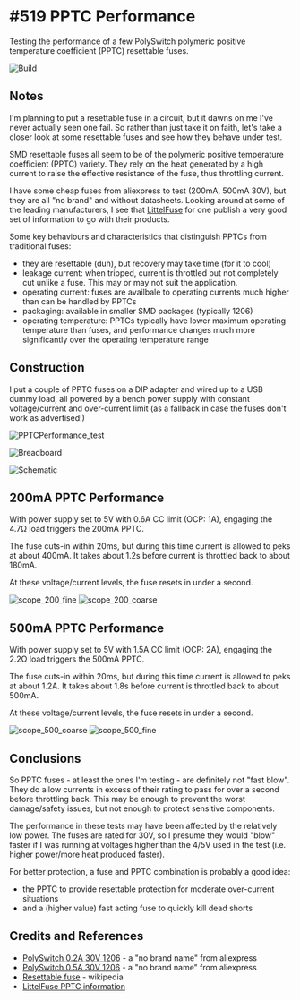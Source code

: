 # #519 PPTC Performance

Testing the performance of a few PolySwitch polymeric positive temperature coefficient (PPTC) resettable fuses.

![Build](./assets/PPTCPerformance_build.jpg?raw=true)

## Notes

I'm planning to put a resettable fuse in a circuit, but it dawns on me I've never actually seen one fail.
So rather than just take it on faith, let's take a closer look at some resettable fuses and see how they behave under test.

SMD resettable fuses all seem to be of the polymeric positive temperature coefficient (PPTC) variety.
They rely on the heat generated by a high current to raise the effective resistance of the fuse, thus throttling current.

I have some cheap fuses from aliexpress to test (200mA, 500mA 30V), but they are all "no brand" and without datasheets.
Looking around at some of the leading manufacturers, I see that [LittelFuse](https://www.littelfuse.com/products/polyswitch-resettable-ptcs.aspx)
for one publish a very good set of information to go with their products.

Some key behaviours and characteristics that distinguish PPTCs from traditional fuses:

* they are resettable (duh), but recovery may take time (for it to cool)
* leakage current: when tripped, current is throttled but not completely cut unlike a fuse. This may or may not suit the application.
* operating current: fuses are availbale to operating currents much higher than can be handled by PPTCs
* packaging: available in smaller SMD packages (typically 1206)
* operating temperature: PPTCs typically have lower maximum operating temperature than fuses, and performance changes much more significantly over the operating temperature range

## Construction

I put a couple of PPTC fuses on a DIP adapter and wired up to a USB dummy load, all powered by a bench power supply with constant voltage/current and over-current limit (as a fallback in case the fuses don't work as advertised!)

![PPTCPerformance_test](./assets/PPTCPerformance_test.jpg?raw=true)

![Breadboard](./assets/PPTCPerformance_bb.jpg?raw=true)

![Schematic](./assets/PPTCPerformance_schematic.jpg?raw=true)

## 200mA PPTC Performance

With power supply set to 5V with 0.6A CC limit (OCP: 1A), engaging the 4.7Ω load triggers the 200mA PPTC.

The fuse cuts-in within 20ms, but during this time current is allowed to peks at about 400mA.
It takes about 1.2s before current is throttled back to about 180mA.

At these voltage/current levels, the fuse resets in under a second.

![scope_200_fine](./assets/scope_200_fine.gif?raw=true)
![scope_200_coarse](./assets/scope_200_coarse.gif?raw=true)

## 500mA PPTC Performance

With power supply set to 5V with 1.5A CC limit (OCP: 2A), engaging the 2.2Ω load triggers the 500mA PPTC.

The fuse cuts-in within 20ms, but during this time current is allowed to peks at about 1.2A.
It takes about 1.8s before current is throttled back to about 500mA.

At these voltage/current levels, the fuse resets in under a second.

![scope_500_coarse](./assets/scope_500_coarse.gif?raw=true)
![scope_500_fine](./assets/scope_500_fine.gif?raw=true)

## Conclusions

So PPTC fuses - at least the ones I'm testing - are definitely not "fast blow". They do allow currents in excess of their rating
to pass for over a second before throttling back. This may be enough to prevent the worst damage/safety issues, but
not enough to protect sensitive components.

The performance in these tests may have been affected by the relatively low power. The fuses are rated for 30V,
so I presume they would "blow" faster if I was running at voltages higher than the 4/5V used in the test (i.e. higher power/more heat produced faster).

For better protection, a fuse and PPTC combination is probably a good idea:

* the PPTC to provide resettable protection for moderate over-current situations
* and a (higher value) fast acting fuse to quickly kill dead shorts

## Credits and References

* [PolySwitch 0.2A 30V 1206](https://www.aliexpress.com/item/32812178091.html) - a "no brand name" from aliexpress
* [PolySwitch 0.5A 30V 1206](https://www.aliexpress.com/item/32876140005.html) - a "no brand name" from aliexpress
* [Resettable fuse](https://en.wikipedia.org/wiki/Resettable_fuse) - wikipedia
* [LittelFuse PPTC information](https://www.littelfuse.com/products/polyswitch-resettable-ptcs.aspx)
